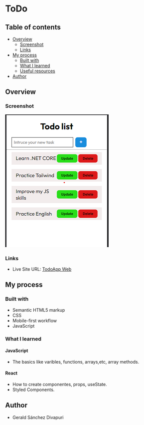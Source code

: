 # ToDo

## Table of contents

- [Overview](#overview)
  - [Screenshot](#screenshot)
  - [Links](#links)
- [My process](#my-process)
  - [Built with](#built-with)
  - [What I learned](#what-i-learned)
  - [Useful resources](#useful-resources)
- [Author](#author)

## Overview

### Screenshot

![qr imagen](https://raw.githubusercontent.com/peruviansd/todolist-react/main/designs/todo-design.png)

### Links

- Live Site URL: [TodoApp Web](https://peruviansd.github.io/todolist-react/)

## My process

### Built with

- Semantic HTML5 markup
- CSS
- Mobile-first workflow
- JavaScript

### What I learned

#### JavaScript

- The basics like varibles, functions, arrays,etc, array methods.

#### React

- How to create componentes, props, useState.
- Styled Components.


## Author

- Gerald Sánchez Divapuri
